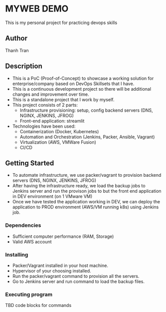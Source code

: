 
# MYWEB DEMO

This is my personal project for practicing devops skills

## Author
Thanh Tran

## Description
- This is a PoC (Proof-of-Concept) to showcase a working solution for enterprise/company based on DevOps Skillsets that I have.
- This is a continuous development project so there will be additional changes and improvement over time.
- This is a standalone project that I work by myself.
- This project consists of 2 parts:
     - Infrastructure provisioning: setup, config backend servers (DNS, NGINX, JENKINS, JFROG)
     - Front-end application: streamlit
- Technologies have been used:
   - Containerization (Docker, Kubernetes)
   - Automation and Orchestration (Jenkins, Packer, Ansible, Vagrant)
   - Virtualization (AWS, VMWare Fusion)
   - CI/CD
     
## Getting Started
- To automate infrastructure, we use packer/vagrant to provision backend servers (DNS, NGINX, JENKINS, JFROG)
- After having the infrastructure ready, we load the backup jobs to Jenkins server and run the provison jobs to but the front end application in DEV environment (on 1 VMware VM)
- Once we have tested the application working in DEV, we can deploy the application to PROD environment (AWS/VM running k8s) using Jenkins job. 
### Dependencies
- Sufficient computer performance (RAM, Storage)
- Valid AWS account

### Installing
- Packer/Vagrant installed in your host machine.
- Hypervisor of your choosing installed.
- Run the packer/vagrant command to provision all the servers.
- Go to Jenkins server and run command to load the backup files.

### Executing program

TBD
code blocks for commands
```

